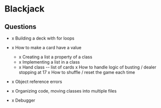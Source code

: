 # Blackjack

## Questions

- x Building a deck with for loops

- x How to make a card have a value
  - x Creating a list a property of a class
  - x Implementing a list in a class
  - x Hand class -- list of cards
    x How to handle logic of busting / dealer stopping at 17
    x How to shuffle / reset the game each time
- x Object reference errors
- x Organizing code, moving classes into multiple files
- x Debugger
